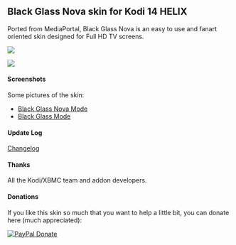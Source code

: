 ## Black Glass Nova skin for Kodi 14 HELIX
Ported from MediaPortal, Black Glass Nova is an easy to use and fanart oriented skin designed for Full HD TV screens.

![](http://i.imgur.com/bNT9T4C.jpg)

![](http://i.imgur.com/NxPPyDE.jpg)


#### Screenshots
Some pictures of the skin:
- [Black Glass Nova Mode](https://github.com/Tgxcorporation/skin.blackglassnova/wiki/Screenshots-BGN)
- [Black Glass Mode](https://github.com/Tgxcorporation/skin.blackglassnova/wiki/Screenshots-BG)

#### Update Log
[Changelog](https://github.com/Tgxcorporation/skin.blackglassnova/blob/master/changelog.txt)

#### Thanks
All the Kodi/XBMC team and addon developers.

#### Donations
If you like this skin so much that you want to help a little bit, you can donate here (much appreciated):

[![PayPal Donate](https://www.paypal.com/en_US/i/btn/x-click-but04.gif)](https://www.paypal.com/cgi-bin/webscr?cmd=_donations&business=BQTJSRCZ8GWHY&lc=US&item_name=Skins%20by%20Tgx%20for%20Kodi%20Entertainment%20Center&item_number=Kodi&currency_code=USD&bn=PP%2dDonationsBF%3abtn_donate_SM%2egif%3aNonHosted)
